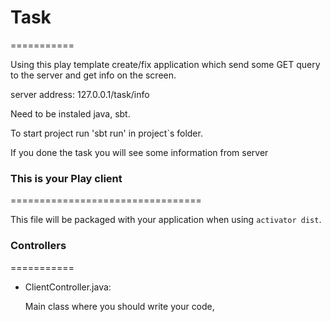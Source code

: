 # Task
===========

Using this play template create/fix application which send some
GET query to the server and get info on the screen.

server address: 127.0.0.1/task/info

Need to be instaled java, sbt.

To start project run 'sbt run' in project`s folder.

If you done the task you will see some information from server




### This is your Play client
=================================

This file will be packaged with your application when using `activator dist`.

### Controllers
===========

- ClientController.java:

  Main class where you should write your code, 



